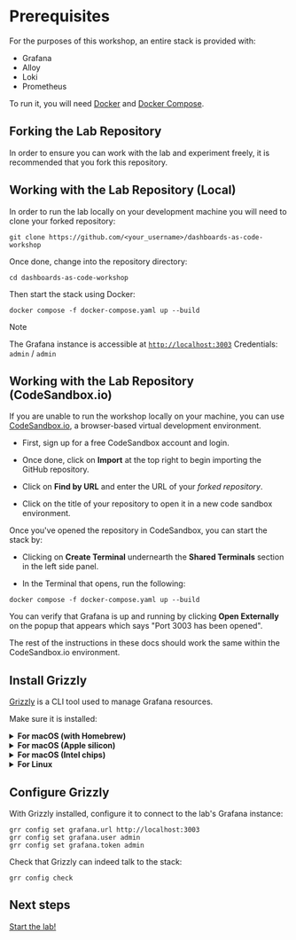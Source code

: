 # Prerequisites

For the purposes of this workshop, an entire stack is provided with:

 * Grafana
 * Alloy
 * Loki
 * Prometheus

To run it, you will need [Docker](https://docs.docker.com/engine/) and [Docker Compose](https://docs.docker.com/compose/).

## Forking the Lab Repository

In order to ensure you can work with the lab and experiment freely, it is recommended that you fork this repository.

## Working with the Lab Repository (Local)

In order to run the lab locally on your development machine you will need to clone your forked repository:

```shell
git clone https://github.com/<your_username>/dashboards-as-code-workshop
```

Once done, change into the repository directory:

```shell
cd dashboards-as-code-workshop
```

Then start the stack using Docker:

```shell
docker compose -f docker-compose.yaml up --build
```

> [!NOTE]
> The Grafana instance is accessible at [`http://localhost:3003`](http://localhost:3003)
> Credentials: `admin` / `admin`

## Working with the Lab Repository (CodeSandbox.io)

If you are unable to run the workshop locally on your machine, you can use [CodeSandbox.io](https://codesandbox.io), a browser-based virtual development environment.

- First, sign up for a free CodeSandbox account and login.

- Once done, click on **Import** at the top right to begin importing the GitHub repository.

- Click on **Find by URL** and enter the URL of your *forked repository*.

- Click on the title of your repository to open it in a new code sandbox environment.

Once you've opened the repository in CodeSandbox, you can start the stack by:

- Clicking on **Create Terminal** undernearth the **Shared Terminals** section in the left side panel.

- In the Terminal that opens, run the following:

```shell
docker compose -f docker-compose.yaml up --build
```

You can verify that Grafana is up and running by clicking **Open Externally** on the popup that appears which says "Port 3003 has been opened".

The rest of the instructions in these docs should work the same within the CodeSandbox.io environment.

## Install Grizzly

[Grizzly](https://grafana.github.io/grizzly/) is a CLI tool used to manage Grafana resources.

Make sure it is installed:

<details>
    <summary><b>For macOS (with Homebrew)</b></summary>

```shell
brew install grizzly
```
</details>

<details>
    <summary><b>For macOS (Apple silicon)</b></summary>

```shell
sudo curl -fSL -o "/usr/local/bin/grr" "https://github.com/grafana/grizzly/releases/download/v0.7.1/grr-darwin-arm64"
sudo chmod +x /usr/local/bin/grr
```
</details>

<details>
    <summary><b>For macOS (Intel chips)</b></summary>

```shell
sudo curl -fSL -o "/usr/local/bin/grr" "https://github.com/grafana/grizzly/releases/download/v0.7.1/grr-darwin-amd64"
sudo chmod +x /usr/local/bin/grr
```
</details>

<details>
    <summary><b>For Linux</b></summary>

```shell
sudo curl -fSL -o "/usr/local/bin/grr" "https://github.com/grafana/grizzly/releases/download/v0.7.1/grr-linux-amd64"
sudo chmod +x /usr/local/bin/grr
```
</details>

## Configure Grizzly

With Grizzly installed, configure it to connect to the lab's Grafana instance:

```shell
grr config set grafana.url http://localhost:3003
grr config set grafana.user admin
grr config set grafana.token admin
```

Check that Grizzly can indeed talk to the stack:

```shell
grr config check
```

## Next steps

[Start the lab!](./part-one.md)
